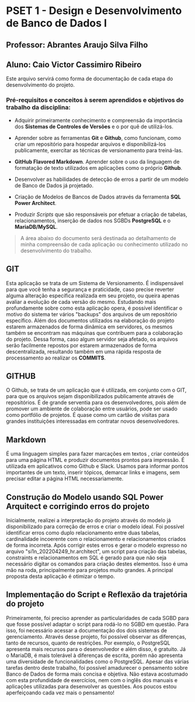 # **PSET 1 - Design e Desenvolvimento de Banco de Dados I**

## **Professor: Abrantes Araujo Silva Filho**

## **Aluno: Caio Victor Cassimiro Ribeiro**

Este arquivo servirá como forma de documentação de cada etapa do desenvolvimento do projeto.

### Pré-requisitos e conceitos à serem aprendidos e objetivos do trabalho da disciplina:

* Adquirir primeiramente conhecimento e compreensão da importância dos **Sistemas de Controles de Versões** e o por quê de utilizá-los.

* Aprender sobre as ferramentas **Git** e **Github**, como funcionam, como criar um repositório para hospedar arquivos e disponibilizá-los publicamente, exercitar as técnicas de versionamento para treiná-las.

* **GitHub Flavored Markdown**. Aprender sobre o uso da linguagem de formatação de texto utilizados em aplicações como o próprio **Github**.

* Desenvolver as habilidades de detecção de erros a partir de um modelo de Banco de Dados já projetado.

* Criação de Modelos de Bancos de Dados através da ferramenta **SQL Power Architect**.

* Produzir *Scripts* que são responsáveis por efetuar a criação de tabelas, relacionamentos, inserção de dados nos SGBDs **PostgreSQL** e o **MariaDB/MySQL**.


>A área abaixo do documento será destinada ao detalhamento de minha compreensão de cada aplicação ou conhecimento utilizado no desenvolvimento do trabalho.


## GIT

Esta aplicação se trata de um Sistema de Versionamento. É indispensável para que você tenha a segurança e praticidade, caso precise reverter alguma alteração específica realizada em seu projeto, ou queira apenas avaliar a evolução de cada versão do mesmo. Estudando mais profundamente sobre como esta aplicação opera, é possível identificar o motivo do sistema ter vários "backups" dos arquivos de um repositório específico. Além dos documentos utilizados na elaboração do projeto estarem armazenados de forma dinâmica em servidores, os mesmos também se encontram nas máquinas que contribuem para a colaboração do projeto. Dessa forma, caso algum servidor seja afetado, os arquivos serão facilmente repostos por estarem armazenados de forma descentralizada, resultando também em uma rápida resposta de processamento ao realizar os **COMMITS**.

## GITHUB

O Github, se trata de um aplicação que é utilizada, em conjunto com o GIT, para que os arquivos sejam disponibilizados publicamente através de repositórios. É de grande serventia para os desenvolvedores, pois além de promover um ambiente de colaboração entre usuários, pode ser usado como portfólio de projetos. É quase como um cartão de visitas para grandes instituições interessadas em contratar novos desenvolvedores.

## Markdown

É uma linguagem simples para fazer marcações em textos , criar conteúdos para uma página HTML e produzir documentos prontos para impressão. É utilizada em aplicativos como Github e Slack. Usamos para informar pontos importantes de um texto, inserir tópicos, demarcar links e imagens, sem precisar editar a página HTML necessariamente.

## Construção do Modelo usando SQL Power Arquitect e corrigindo erros do projeto

Inicialmente, realizei a interpretação do projeto através do modelo já disponibilizado para correção de erros e criar o modelo ideal. Foi possível identificar erros como duplo relacionamento entre duas tabelas, cardinalidade incoerente com o relacionamento e relacionamentos criados de forma incorreta. Após corrigir estes erros e gerar o modelo expresso no arquivo "si1n_202204249_hr.architect", um script para criação das tabelas, constraints e relacionamentos em SQL é gerado para que não seja necessário digitar os comandos para criação destes elementos. Isso é uma mão na roda, principalmente para projetos muito grandes. A principal proposta desta aplicação é otimizar o tempo.

## Implementação do Script e Reflexão da trajetória do projeto

Primeiramente, foi preciso aprender as particularidades de cada SGBD para que fosse possível adaptar o script para rodá-lo no SGBD em questão. Para isso, foi necessário acessar a documentação dos dois sistemas de gerenciamento. Através desse projeto, foi possível observar as diferenças, tanto de recursos, quanto de restrições. Por exemplo, o PostgreSQL apresenta mais recursos para o desenvolvedor e além disso, é gratuito. Já o MariaDB, é mais tolerável à diferenças de escrita, porém não apresenta uma diversidade de funcionalidades como o PostgreSQL. Apesar das várias tarefas dentro deste trabalho, foi possível amadurecer o pensamento sobre Banco de Dados de forma mais concisa e objetiva. Não estava acostumado com esta profundidade de exercícios, nem com o inglês dos manuais e aplicações utilizadas para desenvolver as questões. Aos poucos estou aperfeiçoando cada vez mais o pensamento!